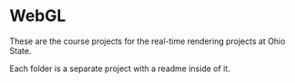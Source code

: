 # WebGL

These are the course projects for the real-time rendering projects at Ohio State.

Each folder is a separate project with a readme inside of it.
